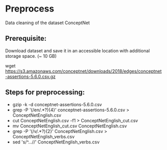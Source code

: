 # Preprocess

Data cleaning of the dataset ConceptNet

## Prerequisite:

Download dataset and save it in an accessible location with additional storage space. (~ 10 GB)

wget https://s3.amazonaws.com/conceptnet/downloads/2018/edges/conceptnet-assertions-5.6.0.csv.gz

## Steps for preprocessing:

* gzip -k -d conceptnet-assertions-5.6.0.csv
* grep -P '(/en/.*?){4}' conceptnet-assertions-5.6.0.csv > ConceptNetEnglish.csv
* cut ConceptNetEnglish.csv -f1 > ConceptNetEnglish_cut.csv
* mv ConceptNetEnglish_cut.csv ConceptNetEnglish.csv
* grep -P '(/v/.*?){2}' ConceptNetEnglish.csv > ConceptNetEnglish_verbs.csv
* sed 's/^...//' ConceptNetEnglish_verbs.csv

